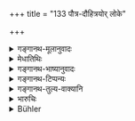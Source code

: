 +++
title = "133 पौत्र-दौहित्रयोर् लोके"

+++

<details><summary>गङ्गानथ-मूलानुवादः</summary>

In this world, between the son’s son and the daughter’s son there is no difference, in law; for the father and mother of each of them were both born of h is own body.—(133)
</details>

<details><summary>मेधातिथिः</summary>

पूर्वशेषो ऽयम् अर्थवादः । कथम् अविशेषस् **तयोर् हि मातापितराव्** इति ॥ ९.१३३ ॥
</details>

<details><summary>गङ्गानथ-भाष्यानुवादः</summary>

This is a declamatory supplement to what has gone before. “Why is there no difference?”

‘*Because the father and mother etc*., *etc*’—(133)
</details>

<details><summary>गङ्गानथ-टिप्पन्यः</summary>

‘*Na loke... na dharmataḥ*.’—‘Neither with regard to worldly affairs nor to sacred deities’ (Kullūka);—‘with respect to sacred duties, according to law’ (Rāghavānanda and Nandana).

This verse is quoted in *Smṛtitattva* II (p. 191), to the effect that the son’s son and the daughter’s son being on the same footing, just as in the absence of the son, the property goes to the son’s son, so also in the absence of the daughter it should go to the daughter’s son;—again on p. 394;—and in *Vyavahāra-Bālambhaṭṭī* (pp. 631, 664 and 752).
</details>

<details><summary>गङ्गानथ-तुल्य-वाक्यानि</summary>

**(verses 9.127-129, 9.132-133)  
**

See Comparative notes for [Verse 9.127](http://www.wisdomlib.org/hinduism/book/manusmriti-with-the-commentary-of-medhatithi/d/doc201500.html#comparative-notes "English translation of verse").
</details>

<details><summary>भारुचिः</summary>

> **पौत्रदौहित्रयोर् लोके न विशेषो ऽस्ति धर्मतः ।**

कारणम् अत्र ब्रवीति, येन-

> **तयोर् हि मातापितरौ संभूतौ तस्य देहतः  ॥ ९.१३३ ॥**

पुत्रिकापुत्रस्तुतिः पूर्वविध्यर्था ॥ ९.१३३ ॥
</details>

<details><summary>Bühler</summary>

133	Between a son's son and the son of an (appointed) daughter there is no difference, neither with respect to worldly matters nor to sacred duties; for their father and mother both sprang from the body of the same (man).
</details>
